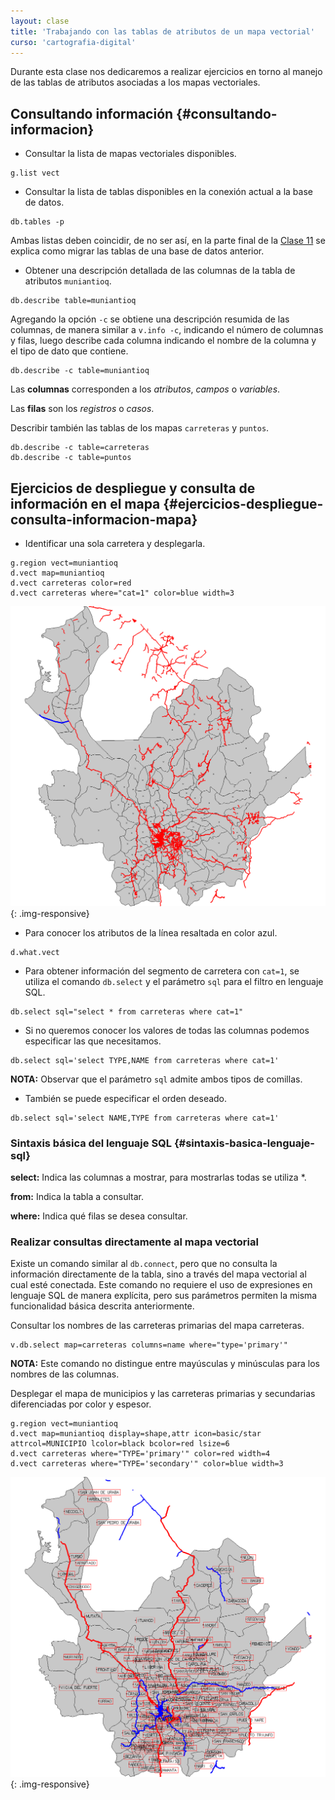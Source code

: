 ```yaml
---
layout: clase
title: 'Trabajando con las tablas de atributos de un mapa vectorial'
curso: 'cartografia-digital'
---
```

<!-- clase: 13 -->

Durante esta clase nos dedicaremos a realizar ejercicios en torno al manejo de las tablas de atributos asociadas a los mapas vectoriales.

Consultando información {#consultando-informacion}
-----------------------

- Consultar la lista de mapas vectoriales disponibles.

~~~
g.list vect
~~~

- Consultar la lista de tablas disponibles en la conexión actual a la base de datos.

~~~
db.tables -p
~~~

Ambas listas deben coincidir, de no ser así, en la parte final de la [Clase 11](./clase-11.html) se explica como migrar las tablas de una base de datos anterior.

- Obtener una descripción detallada de las columnas de la tabla de atributos `muniantioq`.

~~~
db.describe table=muniantioq
~~~

Agregando la opción `-c` se obtiene una descripción resumida de las columnas, de manera similar a `v.info -c`, indicando el número de columnas y filas, luego describe cada columna indicando el nombre de la columna y el tipo de dato que contiene.

~~~
db.describe -c table=muniantioq
~~~

Las **columnas** corresponden a los *atributos*, *campos* o *variables*.

Las **filas** son los *registros* o *casos*.

Describir también las tablas de los mapas `carreteras` y `puntos`.

~~~
db.describe -c table=carreteras
db.describe -c table=puntos
~~~

Ejercicios de despliegue y consulta de información en el mapa {#ejercicios-despliegue-consulta-informacion-mapa}
-------------------------------------------------------------

- Identificar una sola carretera y desplegarla.

~~~
g.region vect=muniantioq
d.vect map=muniantioq
d.vect carreteras color=red
d.vect carreteras where="cat=1" color=blue width=3
~~~

![](/cartografia-digital/images/muniantioq_carreteras_cat1.png){: .img-responsive}

- Para conocer los atributos de la línea resaltada en color azul.

~~~
d.what.vect
~~~

- Para obtener información del segmento de carretera con `cat=1`, se utiliza el comando `db.select` y el parámetro `sql` para el filtro en lenguaje SQL.

~~~
db.select sql="select * from carreteras where cat=1"
~~~

- Si no queremos conocer los valores de todas las columnas podemos especificar las que necesitamos.

~~~
db.select sql='select TYPE,NAME from carreteras where cat=1'
~~~

**NOTA:** Observar que el parámetro `sql` admite ambos tipos de comillas.

- También se puede especificar el orden deseado.

~~~
db.select sql='select NAME,TYPE from carreteras where cat=1'
~~~

### Sintaxis básica del lenguaje SQL {#sintaxis-basica-lenguaje-sql}

**select:** Indica las columnas a mostrar, para mostrarlas todas se utiliza \*.

**from:** Indica la tabla a consultar.

**where:** Indica qué filas se desea consultar.

### Realizar consultas directamente al mapa vectorial

Existe un comando similar al `db.connect`, pero que no consulta la información directamente de la tabla, sino a través del mapa vectorial al cual esté conectada. Este comando no requiere el uso de expresiones en lenguaje SQL de manera explícita, pero sus parámetros permiten la misma funcionalidad básica descrita anteriormente.

Consultar los nombres de las carreteras primarias del mapa carreteras.

~~~
v.db.select map=carreteras columns=name where="type='primary'"
~~~

**NOTA:** Este comando no distingue entre mayúsculas y minúsculas para los nombres de las columnas.

Desplegar el mapa de municipios y las carreteras primarias y secundarias diferenciadas por color y espesor.

~~~
g.region vect=muniantioq
d.vect map=muniantioq display=shape,attr icon=basic/star attrcol=MUNICIPIO lcolor=black bcolor=red lsize=6
d.vect carreteras where="TYPE='primary'" color=red width=4
d.vect carreteras where="TYPE='secondary'" color=blue width=3
~~~

![](/cartografia-digital/images/muniantioq_pri_sec.png){: .img-responsive}
